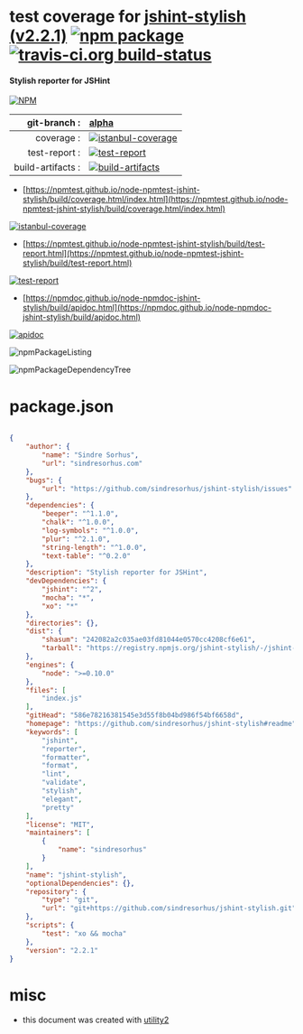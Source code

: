 # test coverage for  [jshint-stylish (v2.2.1)](https://github.com/sindresorhus/jshint-stylish#readme)  [![npm package](https://img.shields.io/npm/v/npmtest-jshint-stylish.svg?style=flat-square)](https://www.npmjs.org/package/npmtest-jshint-stylish) [![travis-ci.org build-status](https://api.travis-ci.org/npmtest/node-npmtest-jshint-stylish.svg)](https://travis-ci.org/npmtest/node-npmtest-jshint-stylish)
#### Stylish reporter for JSHint

[![NPM](https://nodei.co/npm/jshint-stylish.png?downloads=true&downloadRank=true&stars=true)](https://www.npmjs.com/package/jshint-stylish)

| git-branch : | [alpha](https://github.com/npmtest/node-npmtest-jshint-stylish/tree/alpha)|
|--:|:--|
| coverage : | [![istanbul-coverage](https://npmtest.github.io/node-npmtest-jshint-stylish/build/coverage.badge.svg)](https://npmtest.github.io/node-npmtest-jshint-stylish/build/coverage.html/index.html)|
| test-report : | [![test-report](https://npmtest.github.io/node-npmtest-jshint-stylish/build/test-report.badge.svg)](https://npmtest.github.io/node-npmtest-jshint-stylish/build/test-report.html)|
| build-artifacts : | [![build-artifacts](https://npmtest.github.io/node-npmtest-jshint-stylish/glyphicons_144_folder_open.png)](https://github.com/npmtest/node-npmtest-jshint-stylish/tree/gh-pages/build)|

- [https://npmtest.github.io/node-npmtest-jshint-stylish/build/coverage.html/index.html](https://npmtest.github.io/node-npmtest-jshint-stylish/build/coverage.html/index.html)

[![istanbul-coverage](https://npmtest.github.io/node-npmtest-jshint-stylish/build/screenCapture.buildCi.browser.%252Ftmp%252Fbuild%252Fcoverage.lib.html.png)](https://npmtest.github.io/node-npmtest-jshint-stylish/build/coverage.html/index.html)

- [https://npmtest.github.io/node-npmtest-jshint-stylish/build/test-report.html](https://npmtest.github.io/node-npmtest-jshint-stylish/build/test-report.html)

[![test-report](https://npmtest.github.io/node-npmtest-jshint-stylish/build/screenCapture.buildCi.browser.%252Ftmp%252Fbuild%252Ftest-report.html.png)](https://npmtest.github.io/node-npmtest-jshint-stylish/build/test-report.html)

- [https://npmdoc.github.io/node-npmdoc-jshint-stylish/build/apidoc.html](https://npmdoc.github.io/node-npmdoc-jshint-stylish/build/apidoc.html)

[![apidoc](https://npmdoc.github.io/node-npmdoc-jshint-stylish/build/screenCapture.buildCi.browser.%252Ftmp%252Fbuild%252Fapidoc.html.png)](https://npmdoc.github.io/node-npmdoc-jshint-stylish/build/apidoc.html)

![npmPackageListing](https://npmtest.github.io/node-npmtest-jshint-stylish/build/screenCapture.npmPackageListing.svg)

![npmPackageDependencyTree](https://npmtest.github.io/node-npmtest-jshint-stylish/build/screenCapture.npmPackageDependencyTree.svg)



# package.json

```json

{
    "author": {
        "name": "Sindre Sorhus",
        "url": "sindresorhus.com"
    },
    "bugs": {
        "url": "https://github.com/sindresorhus/jshint-stylish/issues"
    },
    "dependencies": {
        "beeper": "^1.1.0",
        "chalk": "^1.0.0",
        "log-symbols": "^1.0.0",
        "plur": "^2.1.0",
        "string-length": "^1.0.0",
        "text-table": "^0.2.0"
    },
    "description": "Stylish reporter for JSHint",
    "devDependencies": {
        "jshint": "^2",
        "mocha": "*",
        "xo": "*"
    },
    "directories": {},
    "dist": {
        "shasum": "242082a2c035ae03fd81044e0570cc4208cf6e61",
        "tarball": "https://registry.npmjs.org/jshint-stylish/-/jshint-stylish-2.2.1.tgz"
    },
    "engines": {
        "node": ">=0.10.0"
    },
    "files": [
        "index.js"
    ],
    "gitHead": "586e78216381545e3d55f8b04bd986f54bf6658d",
    "homepage": "https://github.com/sindresorhus/jshint-stylish#readme",
    "keywords": [
        "jshint",
        "reporter",
        "formatter",
        "format",
        "lint",
        "validate",
        "stylish",
        "elegant",
        "pretty"
    ],
    "license": "MIT",
    "maintainers": [
        {
            "name": "sindresorhus"
        }
    ],
    "name": "jshint-stylish",
    "optionalDependencies": {},
    "repository": {
        "type": "git",
        "url": "git+https://github.com/sindresorhus/jshint-stylish.git"
    },
    "scripts": {
        "test": "xo && mocha"
    },
    "version": "2.2.1"
}
```



# misc
- this document was created with [utility2](https://github.com/kaizhu256/node-utility2)
